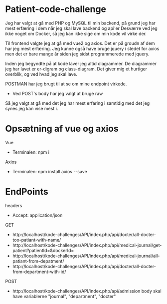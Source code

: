 # Patient-code-challenge

Jeg har valgt at gå med PHP og MySQL til min backend, på grund jeg har mest erfæring i dem når jeg skal lave backend og api'er
Desværre ved jeg ikke noget om Docker, så jeg kan ikke sige om min kode vil virke der.

Til frontend valgte jeg at gå med vue2 og axios. Det er på groudn af dem har jeg mest erfæring. Jeg kunne også have bruge jquery i stedet for axios men det er bare mange år siden jeg sidst programmerede med jquery. 

Inden jeg begyndte på at kode laver jeg altid diagrammer. De diagrammer jeg har lavet er er-digram og class-diagram.
Det giver mig et hurtiger overblik, og ved hvad jeg skal lave.

POSTMAN har jeg brugt til at se om mine endpoint virkede.
- Ved POST's body har jeg valgt at bruge raw

Så jeg valgt at gå med det jeg har mest erfaring i samtidig med det jeg synes jeg kan vise mest i.

# Opsætning af vue og axios
Vue
 - Terminalen: npm i

Axios
- Terminalen: npm install axios --save

# EndPoints
headers
- Accept: application/json

GET
- http://localhost/kode-challenges/API/index.php/api/docter/all-docter-too-patiant-with-name/<id>
- http://localhost/kode-challenges/API/index.php/api/medical-journal/get-patient?patientId=<id>&dockerId=<id>
- http://localhost/kode-challenges/API/index.php/api/medical-journal/all-patiant-from-depatment/<id>
- http://localhost/kode-challenges/API/index.php/api/docter/all-docter-from-department-with-id/<id>

POST
- http://localhost/kode-challenges/API/index.php/api/admission
    body skal have variablerne "journal", "department", "docter"